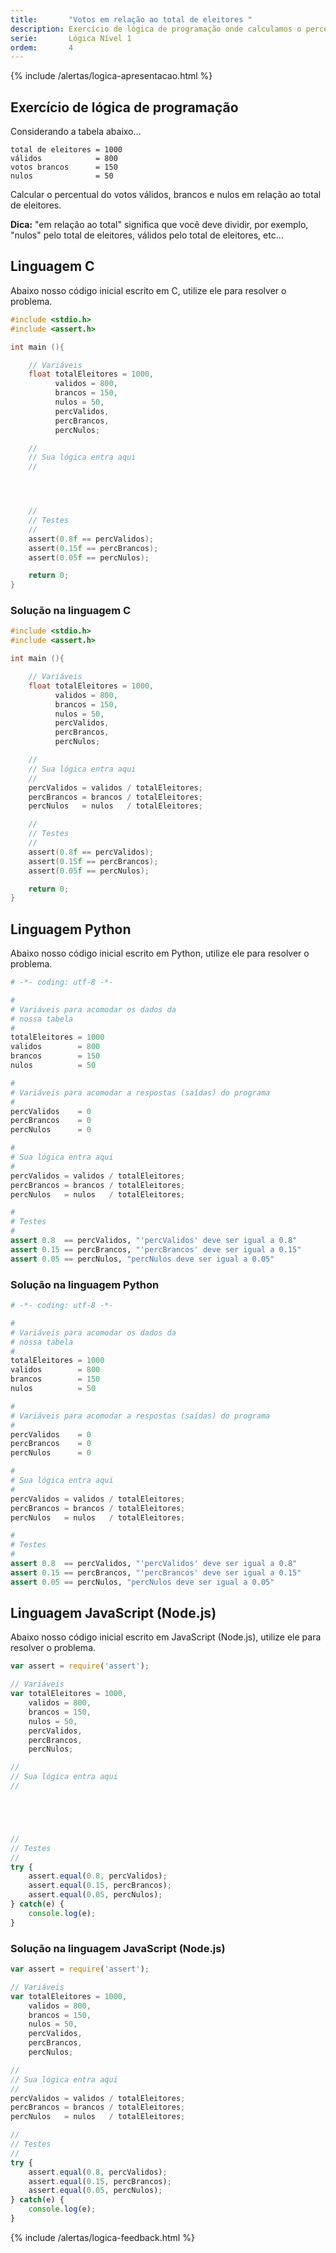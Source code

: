 ```yaml
---
title:       "Votos em relação ao total de eleitores "
description: Exercício de lógica de programação onde calculamos o percentual de votos em relação ao total de eleitores.
serie:       Lógica Nível 1
ordem:       4
---
```


{% include /alertas/logica-apresentacao.html %}

Exercício de lógica de programação
---

Considerando a tabela abaixo...

    total de eleitores = 1000
    válidos            = 800
    votos brancos      = 150
    nulos              = 50

Calcular o percentual do votos válidos, brancos e nulos em relação ao total de eleitores.

__Dica:__ "em relação ao total" significa que você deve dividir, por exemplo, "nulos" pelo total de eleitores, válidos
pelo total de eleitores, etc...




Linguagem C
---

Abaixo nosso código inicial escrito em C, utilize ele para resolver o problema.

```c
#include <stdio.h>
#include <assert.h>

int main (){

    // Variáveis
	float totalEleitores = 1000,
		  validos = 800,
		  brancos = 150,
		  nulos = 50,
		  percValidos,
		  percBrancos,
		  percNulos;

    //
    // Sua lógica entra aqui
    //




    //
    // Testes
    //
	assert(0.8f == percValidos);
	assert(0.15f == percBrancos);
	assert(0.05f == percNulos);

	return 0;
}
```


### Solução na linguagem C

```c
#include <stdio.h>
#include <assert.h>

int main (){

    // Variáveis
	float totalEleitores = 1000,
		  validos = 800,
		  brancos = 150,
		  nulos = 50,
		  percValidos,
		  percBrancos,
		  percNulos;

    //
    // Sua lógica entra aqui
    //
	percValidos = validos / totalEleitores;
	percBrancos = brancos / totalEleitores;
	percNulos   = nulos   / totalEleitores; 

    //
    // Testes
    //
	assert(0.8f == percValidos);
	assert(0.15f == percBrancos);
	assert(0.05f == percNulos);

	return 0;
}
```


Linguagem Python
---

Abaixo nosso código inicial escrito em Python, utilize ele para resolver o problema.

```python
# -*- coding: utf-8 -*-

#
# Variáveis para acomodar os dados da
# nossa tabela
#
totalEleitores = 1000
validos 	   = 800
brancos 	   = 150
nulos 		   = 50

#
# Variáveis para acomodar a respostas (saídas) do programa
#
percValidos    = 0
percBrancos	   = 0
percNulos      = 0

#    
# Sua lógica entra aqui
#    
percValidos = validos / totalEleitores;
percBrancos = brancos / totalEleitores;
percNulos   = nulos   / totalEleitores; 

#
# Testes
#
assert 0.8  == percValidos, "'percValidos' deve ser igual a 0.8"
assert 0.15 == percBrancos, "'percBrancos' deve ser igual a 0.15"
assert 0.05 == percNulos, "percNulos deve ser igual a 0.05"
```


### Solução na linguagem Python


```python
# -*- coding: utf-8 -*-

#
# Variáveis para acomodar os dados da
# nossa tabela
#
totalEleitores = 1000
validos 	   = 800
brancos 	   = 150
nulos 		   = 50

#
# Variáveis para acomodar a respostas (saídas) do programa
#
percValidos    = 0
percBrancos	   = 0
percNulos      = 0

#    
# Sua lógica entra aqui
#    
percValidos = validos / totalEleitores;
percBrancos = brancos / totalEleitores;
percNulos   = nulos   / totalEleitores; 

#
# Testes
#
assert 0.8  == percValidos, "'percValidos' deve ser igual a 0.8"
assert 0.15 == percBrancos, "'percBrancos' deve ser igual a 0.15"
assert 0.05 == percNulos, "percNulos deve ser igual a 0.05"
```


Linguagem JavaScript (Node.js)
---

Abaixo nosso código inicial escrito em JavaScript (Node.js), utilize ele para resolver o problema.


```javascript
var assert = require('assert');

// Variáveis
var totalEleitores = 1000,
    validos = 800,
    brancos = 150,
    nulos = 50,
    percValidos,
    percBrancos,
    percNulos;

//
// Sua lógica entra aqui
//





//
// Testes
//
try {
    assert.equal(0.8, percValidos);
    assert.equal(0.15, percBrancos);
    assert.equal(0.05, percNulos);
} catch(e) {
    console.log(e);
}

```


### Solução na linguagem JavaScript (Node.js)


```javascript
var assert = require('assert');

// Variáveis
var totalEleitores = 1000,
    validos = 800,
    brancos = 150,
    nulos = 50,
    percValidos,
    percBrancos,
    percNulos;

//
// Sua lógica entra aqui
//
percValidos = validos / totalEleitores;
percBrancos = brancos / totalEleitores;
percNulos   = nulos   / totalEleitores; 

//
// Testes
//
try {
    assert.equal(0.8, percValidos);
    assert.equal(0.15, percBrancos);
    assert.equal(0.05, percNulos);
} catch(e) {
    console.log(e);
}

```

{% include /alertas/logica-feedback.html %}
